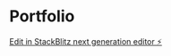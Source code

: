 # Portfolio

[Edit in StackBlitz next generation editor ⚡️](https://stackblitz.com/~/github.com/MFoster222/Portfolio)